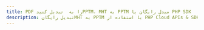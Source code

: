 ---title: PDF را به  تبدیل کنیدPPTM، MHT به PPTM مبدل رایگان یا PHP SDKdescription: تبدیل رایگانMHT به PPTM با استفاده از PHP Cloud APIs & SDK همچنین اسناد PDF را در Cloud ایجاد، ویرایش و رندر کنید.---